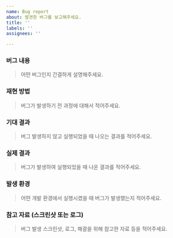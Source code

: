 ```yaml
---
name: Bug report
about: 발견한 버그를 보고해주세요.
title: ''
labels: ''
assignees: ''

---
```


### 버그 내용
> 어떤 버그인지 간결하게 설명해주세요.

### 재현 방법
> 버그가 발생하기 전 과정에 대해서 적어주세요.

### 기대 결과
> 버그 발생하지 않고 실행되었을 때 나오는 결과를 적어주세요.

### 실제 결과
>버그가 발생하여 실행되었을 때 나온 결과를 적어주세요.

### 발생 환경
>어떤 개발 환경에서 실행시켰을 때 버그가 발생했는지 적어주세요.

### 참고 자료 (스크린샷 또는 로그)
> 버그 발생 스크린샷, 로그, 해결을 위해 참고한 자료 등을 적어주세요.
